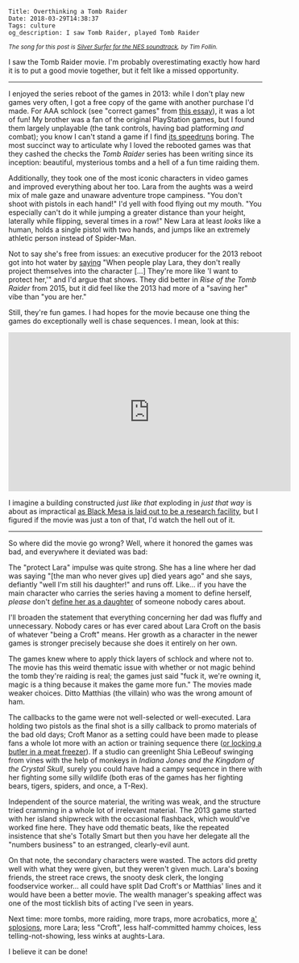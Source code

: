     Title: Overthinking a Tomb Raider
    Date: 2018-03-29T14:38:37
    Tags: culture
    og_description: I saw Tomb Raider, played Tomb Raider

<small><em>The song for this post is <a
href="https://www.youtube.com/watch?v=ZQlLl2j5THQ">Silver Surfer for the NES
soundtrack</a>, by Tim Follin.</em></small>

I saw the Tomb Raider movie. I'm probably overestimating exactly how hard it is
to put a good movie together, but it felt like a missed opportunity.

---

I enjoyed the series reboot of the games in 2013: while I don't play new games
very often, I got a free copy of the game with another purchase I'd made. For
AAA schlock (see "correct games" from [this essay][5]), it was a lot of fun! My
brother was a fan of the original PlayStation games, but I found them largely
unplayable (the tank controls, having bad platforming _and_ combat); you know I
can't stand a game if I find [its speedruns][6] boring. The most succinct way to
articulate why I loved the rebooted games was that they cashed the
checks the _Tomb Raider_ series has been writing since its inception: beautiful,
mysterious tombs and a hell of a fun time raiding them.

Additionally, they took one of the most iconic characters in video games 
and improved everything about her too. Lara from the aughts was a weird mix of
male gaze and unaware adventure trope campiness. "You don't shoot with pistols
in each hand!" I'd yell with food flying out my mouth. "You especially can't do
it while jumping a greater distance than your height, laterally while flipping,
several times in a row!" New Lara at least _looks_ like a human, holds a single
pistol with two hands, and jumps like an extremely athletic person instead of
Spider-Man.

Not to say she's free from issues: an executive producer for the 2013 reboot
got into hot water by [saying][1] "When people play Lara, they don't really
project themselves into the character [...] They're more like 'I want to protect
her,'" and I'd argue that shows. They did better in _Rise of the Tomb Raider_
from 2015, but it did feel like the 2013 had more of a "saving her" vibe than
"you are her."

Still, they're fun games. I had hopes for the movie because one thing the games
do exceptionally well is chase sequences. I mean, look at this:

<iframe width="560" height="315"
src="https://www.youtube-nocookie.com/embed/bhBf4kekC9M?rel=0" frameborder="0"
allow="autoplay; encrypted-media" allowfullscreen></iframe>

I imagine a building constructed _just like that_ exploding in _just that way_ is
about as impractical [as Black Mesa is laid out to be a research facility][3],
but I figured if the movie was just a ton of that, I'd watch the hell out of it.

---

So where did the movie go wrong? Well, where it honored the games was bad,
and everywhere it deviated was bad:

The "protect Lara" impulse was quite strong. She has a line where her dad was
saying "[the man who never gives up] died years ago" and she says, defiantly
"well I'm still his daughter!" and runs off. Like… if you have the main
character who carries the series having a moment to define herself, _please_
don't [define her as a daughter][2] of someone nobody cares about.

I'll broaden the statement that everything concerning her dad was fluffy and
unnecessary. Nobody cares or has ever cared about Lara Croft on the basis of
whatever "being a Croft" means. Her growth as a character in the newer games is
stronger precisely because she does it entirely on her own.

The games knew where to apply thick layers of schlock and where not to. The
movie has this weird thematic issue with whether or not magic behind the tomb
they're raiding is real; the games just said "fuck it, we're owning it, magic is a
thing because it makes the game more fun." The movies made weaker choices. Ditto
Matthias (the villain) who was the wrong amount of ham.

The callbacks to the game were not well-selected or well-executed. Lara holding
two pistols as the final shot is a silly callback to promo materials of the bad
old days; Croft Manor as a setting could have been made to please fans a whole
lot more with an action or training sequence there ([or locking a butler in a
meat freezer][7]). If a studio can greenlight Shia LeBeouf swinging from vines with the
help of monkeys in _Indiana Jones and the Kingdom of the Crystal Skull_, surely
you could have had a campy sequence in there with her fighting some silly
wildlife (both eras of the games has her fighting bears, tigers,
spiders, and once, a T-Rex).

Independent of the source material, the writing was weak, and the structure
tried cramming in a whole lot of irrelevant material. The 2013 game started
with her island shipwreck with the occasional flashback, which would've worked fine
here. They have odd thematic beats, like the repeated insistence that she's
Totally Smart but then you have her delegate all the "numbers business" to an
estranged, clearly-evil aunt.

On that note, the secondary characters were wasted. The actors did pretty well
with what they were given, but they weren't given much. Lara's boxing friends,
the street race crews, the snooty desk clerk, the longing foodservice worker…
all could have split Dad Croft's or Matthias' lines and it would have been a
better movie. The wealth manager's speaking affect was one of the most ticklish
bits of acting I've seen in years.

Next time: more tombs, more raiding, more traps, more acrobatics, more
[a' splosions][4], more Lara; less "Croft", less half-committed hammy choices,
less telling-not-showing, less winks at aughts-Lara.

I believe it can be done!

   [1]: https://kotaku.com/5917400/youll-want-to-protect-the-new-less-curvy-lara-croft
   [2]: https://www.youtube.com/watch?v=-Bc0mG5omTo
   [3]: http://www.accursedfarms.com/forums/viewtopic.php?p=53652
   [4]: http://tvtropes.org/pmwiki/pmwiki.php/Main/StuffBlowingUp
   [5]: https://plus.google.com/+DanielCookGameDesign/posts/W3ys5fKnz5t
   [6]: https://www.youtube.com/watch?v=g8D96y_tn2A
   [7]: https://www.youtube.com/watch?v=UxT8ie751rs
